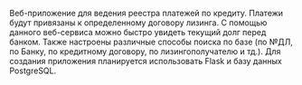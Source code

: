 Веб-приложение для ведения реестра платежей по кредиту. Платежи будут привязаны к определенному договору лизинга. С
помощью данного веб-сервиса можно быстро увидеть текущий долг перед банком. Также настроены различные способы поиска по
базе (по №ДЛ, по Банку, по кредитному договору, по лизингополучателю и тд.).
Для создания приложения планируется использовать Flask и базу данных PostgreSQL.

